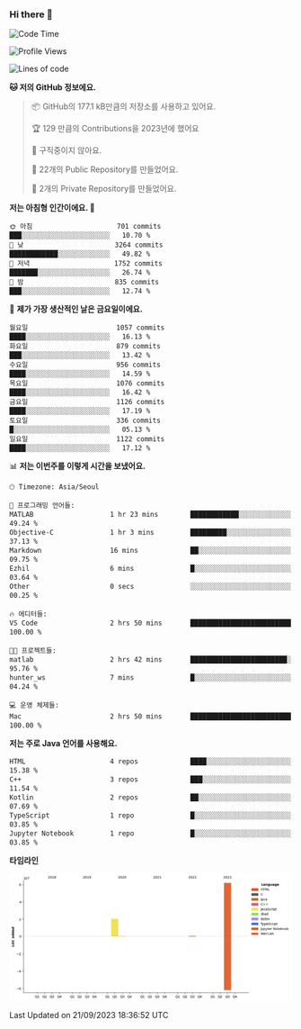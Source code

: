 ### Hi there 👋

<!--
**otm0937/otm0937** is a ✨ _special_ ✨ repository because its `README.md` (this file) appears on your GitHub profile.

Here are some ideas to get you started:

- 🔭 I’m currently working on ...
- 🌱 I’m currently learning ...
- 👯 I’m looking to collaborate on ...
- 🤔 I’m looking for help with ...
- 💬 Ask me about ...
- 📫 How to reach me: ...
- 😄 Pronouns: ...
- ⚡ Fun fact: ...
-->

  <!--START_SECTION:waka-->
![Code Time](http://img.shields.io/badge/Code%20Time-1%2C003%20hrs%2019%20mins-blue)

![Profile Views](http://img.shields.io/badge/Profile%20Views-0-blue)

![Lines of code](https://img.shields.io/badge/%EC%A0%80%EB%8A%94%20%EC%97%AC%ED%83%9C%EA%B9%8C%EC%A7%80%20-83.1%20million%20%EC%A4%84%EC%9D%98%20%EC%BD%94%EB%93%9C%EB%A5%BC%20%EC%9E%91%EC%84%B1%ED%96%88%EC%96%B4%EC%9A%94.-blue)

**🐱 저의 GitHub 정보에요.** 

> 📦 GitHub의 177.1 kB만큼의 저장소를 사용하고 있어요. 
 > 
> 🏆 129 만큼의 Contributions을 2023년에 했어요
 > 
> 🚫 구직중이지 않아요.
 > 
> 📜 22개의 Public Repository를 만들었어요. 
 > 
> 🔑 2개의 Private Repository를 만들었어요. 
 > 
**저는 아침형 인간이에요. 🐤** 

```text
🌞 아침                     701 commits         ███░░░░░░░░░░░░░░░░░░░░░░   10.70 % 
🌆 낮　                     3264 commits        ████████████░░░░░░░░░░░░░   49.82 % 
🌃 저녁                     1752 commits        ███████░░░░░░░░░░░░░░░░░░   26.74 % 
🌙 밤　                     835 commits         ███░░░░░░░░░░░░░░░░░░░░░░   12.74 % 
```
📅 **제가 가장 생산적인 날은 금요일이에요.** 

```text
월요일                      1057 commits        ████░░░░░░░░░░░░░░░░░░░░░   16.13 % 
화요일                      879 commits         ███░░░░░░░░░░░░░░░░░░░░░░   13.42 % 
수요일                      956 commits         ████░░░░░░░░░░░░░░░░░░░░░   14.59 % 
목요일                      1076 commits        ████░░░░░░░░░░░░░░░░░░░░░   16.42 % 
금요일                      1126 commits        ████░░░░░░░░░░░░░░░░░░░░░   17.19 % 
토요일                      336 commits         █░░░░░░░░░░░░░░░░░░░░░░░░   05.13 % 
일요일                      1122 commits        ████░░░░░░░░░░░░░░░░░░░░░   17.12 % 
```


📊 **저는 이번주를 이렇게 시간을 보냈어요.** 

```text
🕑︎ Timezone: Asia/Seoul

💬 프로그래밍 언어들: 
MATLAB                   1 hr 23 mins        ████████████░░░░░░░░░░░░░   49.24 % 
Objective-C              1 hr 3 mins         █████████░░░░░░░░░░░░░░░░   37.13 % 
Markdown                 16 mins             ██░░░░░░░░░░░░░░░░░░░░░░░   09.75 % 
Ezhil                    6 mins              █░░░░░░░░░░░░░░░░░░░░░░░░   03.64 % 
Other                    0 secs              ░░░░░░░░░░░░░░░░░░░░░░░░░   00.25 % 

🔥 에디터들: 
VS Code                  2 hrs 50 mins       █████████████████████████   100.00 % 

🐱‍💻 프로젝트들: 
matlab                   2 hrs 42 mins       ████████████████████████░   95.76 % 
hunter_ws                7 mins              █░░░░░░░░░░░░░░░░░░░░░░░░   04.24 % 

💻 운영 체제들: 
Mac                      2 hrs 50 mins       █████████████████████████   100.00 % 
```

**저는 주로 Java 언어를 사용해요.** 

```text
HTML                     4 repos             ████░░░░░░░░░░░░░░░░░░░░░   15.38 % 
C++                      3 repos             ███░░░░░░░░░░░░░░░░░░░░░░   11.54 % 
Kotlin                   2 repos             ██░░░░░░░░░░░░░░░░░░░░░░░   07.69 % 
TypeScript               1 repo              █░░░░░░░░░░░░░░░░░░░░░░░░   03.85 % 
Jupyter Notebook         1 repo              █░░░░░░░░░░░░░░░░░░░░░░░░   03.85 % 
```



**타임라인**

![Lines of Code chart](https://raw.githubusercontent.com/otm0937/otm0937/main/assets/bar_graph.png)


 Last Updated on 21/09/2023 18:36:52 UTC
<!--END_SECTION:waka-->
